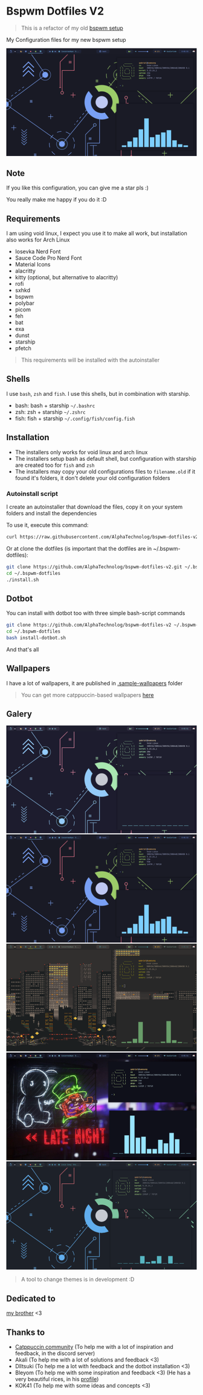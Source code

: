 # Bspwm Dotfiles V2

> This is a refactor of my old [bspwm setup](https://github.com/AlphaTechnolog/bspwm-dotfiles)

My Configuration files for my new bspwm setup

![rice](./.misc/rice.png)

## Note

If you like this configuration, you can give me a star pls :)

You really make me happy if you do it :D

## Requirements

I am using void linux, I expect you use it to make all work, but installation
also works for Arch Linux

- Iosevka Nerd Font
- Sauce Code Pro Nerd Font
- Material Icons
- alacritty
- kitty (optional, but alternative to alacritty)
- rofi
- sxhkd
- bspwm
- polybar
- picom
- feh
- bat
- exa
- dunst
- starship
- pfetch

> This requirements will be installed with the autoinstaller

## Shells

I use `bash`, `zsh` and `fish`. I use this shells, but in combination with starship.

- bash: bash + starship `~/.bashrc`
- zsh: zsh + starship `~/.zshrc`
- fish: fish + starship `~/.config/fish/config.fish`

## Installation

- The installers only works for void linux and arch linux
- The installers setup bash as default shell, but configuration with starship are created too for `fish` and `zsh`
- The installers may copy your old configurations files to `filename.old` if it found it's folders, it don't delete your old configuration folders

### Autoinstall script

I create an autoinstaller that download the files, copy it on your system folders
and install the dependencies

To use it, execute this command:

```sh
curl https://raw.githubusercontent.com/AlphaTechnolog/bspwm-dotfiles-v2/main/install.sh | bash
```

Or at clone the dotfiles (is important that the dotfiles are in ~/.bspwm-dotfiles):

```sh
git clone https://github.com/AlphaTechnolog/bspwm-dotfiles-v2.git ~/.bspwm-dotfilesthe 
cd ~/.bspwm-dotfiles
./install.sh
```

## Dotbot

You can install with dotbot too with three simple bash-script commands

```sh
git clone https://github.com/AlphaTechnolog/bspwm-dotfiles-v2 ~/.bspwm-dotfiles
cd ~/.bspwm-dotfiles
bash install-dotbot.sh
```

And that's all

## Wallpapers

I have a lot of wallpapers, it are published in [.sample-wallpapers](https://github.com/AlphaTechnolog/bspwm-dotfiles-v2/tree/main/.sample-wallpapers) folder

> You can get more catppuccin-based wallpapers [here](https://github.com/catppuccin/wallpapers)

## Galery

![catppuccin](./.misc/showcase/catppuccin.png)
![tokyonight](./.misc/showcase/tokyonight.png)
![gruvbox](./.misc/showcase/gruvbox.png)
![material-ocean](./.misc/showcase/material-ocean.png)
![onedark](./.misc/showcase/onedark.png)

> A tool to change themes is in development :D

## Dedicated to

[my brother](https://github.com/Jags1906) <3

## Thanks to

- [Catppuccin community](https://github.com/catppuccin) (To help me with a lot of inspiration and feedback, in the discord server)
- Akali (To help me with a lot of solutions and feedback <3)
- Dlltsuki (To help me a lot with feedback and the dotbot installation <3)
- Bleyom (To help me with some inspiration and feedback <3) (He has a very beautiful rices, in his [profile](https://github.com/Bleyom))
- KOK41 (To help me with some ideas and concepts <3)
